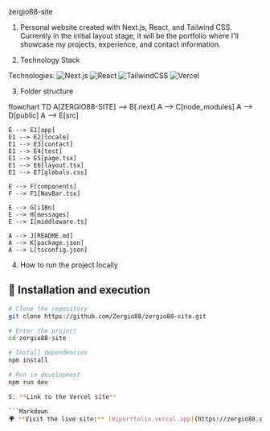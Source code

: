 zergio88-site 

1. Personal website created with Next.js, React, and Tailwind CSS. Currently in the initial layout stage, it will be the portfolio where I'll showcase my projects, experience, and contact information.

2. Technology Stack

Technologies:
![Next.js](https://img.shields.io/badge/Next.js-000000?style=for-the-badge&logo=nextdotjs)
![React](https://img.shields.io/badge/React-20232A?style=for-the-badge&logo=react&logoColor=61DAFB)
![TailwindCSS](https://img.shields.io/badge/TailwindCSS-38B2AC?style=for-the-badge&logo=tailwind-css&logoColor=white)
![Vercel](https://img.shields.io/badge/Vercel-000000?style=for-the-badge&logo=vercel&logoColor=white)


3. Folder structure

flowchart TD
    A[ZERGIO88-SITE] --> B[.next]
    A --> C[node_modules]
    A --> D[public]
    A --> E[src]
    
    E --> E1[app]
    E1 --> E2[locale]
    E1 --> E3[contact]
    E1 --> E4[test]
    E1 --> E5[page.tsx]
    E1 --> E6[layout.tsx]
    E1 --> E7[globals.css]

    E --> F[components]
    F --> F1[NavBar.tsx]

    E --> G[i18n]
    E --> H[messages]
    E --> I[middleware.ts]

    A --> J[README.md]
    A --> K[package.json]
    A --> L[tsconfig.json]


4. How to run the project locally

## 🚀 Installation and execution

```bash
# Clone the repository
git clone https://github.com/Zergio88/zergio88-site.git

# Enter the project
cd zergio88-site

# Install dependencies
npm install

# Run in development
npm run dev

5. **Link to the Vercel site**

```Markdown
🌍 **Visit the live site:** [miportfolio.vercel.app](https://zergio88.site)